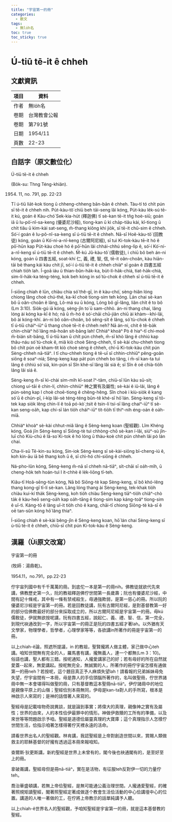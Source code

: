 ```yaml
---
title: "宇宙第一的冊"
categories:
  - 散文
tags:
  - 無lo̍h名
toc: true
toc_sticky: true
---
```


# Ú-tiū tē-it ê chheh

## 文獻資訊

| 項目 | 資料 |
|---|---|
| 作者 | 無lo̍h名 |
| 卷期 | 台灣教會公報 |
| 卷期 | 第791號 |
| 日期 | 1954/11 |
| 頁數 | 22-23 |

## 白話字（原文數位化）

Ú-tiū tē-it ê chheh

(Bo̍k-su: Thng Téng-khiân).

1954. 11, no. 791, pp. 22-23

Tī ú-tiū lia̍t-kok tiong ū chheng-chheng bān-bān ê chheh. Tàu-tí tó chi̍t pún sī tē-it ê chheh nih. Pu̍t-kàu-tô͘ chiū beh tāi-seng lâi kóng, Pu̍t-kàu le̍k-sú tē-it kú, goán ê Kàu-chó͘ Sek-kia-hu̍t (釋迦佛) tī sè-kan tē-it tn̂g hoè-siū; goán iā ū Iu-pô͘-nî-sa-keng (優婆尼沙經), tiong-kan ū kì cha̍p-tiâu kài, kî-tiong ū chi̍t tiâu ū kìm-kài sat-seng, m̄-thang kiông khi jio̍k, sī tē-it chû-sim ê chheh. Só͘-í goán ê Iu-pô-nî-sa-keng sī ú-tiū tē-it ê chheh. Nā-sī Hoê-kàu-tô͘ (回教徒) kóng, goán ū Kó͘-ní-a-nî-keng (古爾阿尼經), sī tuì Ki-tok-kàu tē-it hó ê pō͘-hūn kap Pu̍t-kàu choè hó ê pō͘-hūn lâi chhái-chhú sêng-li̍p ê, só͘-í Kó͘-ní-a-nî-keng sī ú-tiū tē-it ê chheh. M̄-kú Jû-kàu-tô͘ (儒敎徒), i chiū bô beh án-ni kóng, goán ū 四書五經, soat-khí 仁, 義, 禮, 智, 信, tē-it oân-choân, kàu hiān-tāi bē thang kái kàu chi̍t jī, só͘-í ú-tiū tē-it ê chheh chiàⁿ sī goán ê 四書五經 chiah tio̍h lah. Í-goā iáu ū thian-bûn-ha̍k-ka, bu̍t-lí-ha̍k-chiá, tiat-ha̍k-chiá, sim-lí-ha̍k-ka téng-téng, kok beh kóng in só͘ tù-chok ê chheh sī ú-tiū tē-it ê chheh.

Í-siōng chiah ê lūn, chiàu chia só͘ thê-gī, in ê kàu-chó͘, sèng-hiân lóng chiong lâng choè chú-thé, ka-kī choè tiong-sim teh kóng. Lán chai sè-kan bô ū oân-choân ê lâng, Lô-má su ū kóng, Lóng bô gī-lâng, liân chi̍t ê to bô (Lm 3:10). Sio̍k-gú iā kóng, sèng-jîn to͘ ū sam-chhò. án-ni thang chai, lâng lóng ài kóng ka-kī ê hó; nā ū m̄-hó ê só͘-chāi chū-jiân chiū ài khàm--khí-lâi, bô ài kóng-khí. án-ni bô oân-choân, bô sêng-si̍t ê lâng, só͘ tù-chok ê chheh tī ú-tiū cháiⁿ-iūⁿ ū thang choè tē-it ê chheh neh? Nā án-ni, chit ê tê-ba̍k chin-chiàⁿ hō͘ lâng mâ-hoân sit-bāng lah! Chhiáⁿ khoàⁿ Pò ê hiaⁿ-tī chí-moē m̄-bián sit-bāng, tī ú-tiū kan ū chi̍t pún chheh, m̄-sī khò lâng ê chhiú kap thâu-náu só͘ tù-chok ê, miâ kiò choè Sèng-chheh, tī sè-kài chu-chheh tiong bô chi̍t pún oē kham-tit kiò choè sèng ê chheh, chí-ū Ki-tok-kàu chit pún Sèng-chheh nā-tiāⁿ. I tī chu-chheh tiong ê tē-uī sī chhin-chhiūⁿ pêng-goân siōng ê soaⁿ-niá; Sèng-keng kap pa̍t pún chheh bo tâng, i m̄-sī kan-ta tuì lâng ê chhiú só͘ siá, kin-pún sī Sîn khé-sī lâng lâi siá ê; sī Sîn ê oē chià-tio̍h lâng lâi siá ê.

Sèng-keng m̄-sī kì-chài sím-mi̍h kî-soat īⁿ-tâm, chiū-sī lūn kàu sū-si̍t; chiong uí-tāi ê chin-lí, chhin-chhiūⁿ 神之實有及屬性; sè-kài ê iû-lâi, lâng ê pún-sèng kap I choè choē-tiong ê chêng-hêng. Sîn choè i kiù-sio̍k ê kang só͘ ū ê chún-pī, í-ki̍p lâi-sè téng-téng būn-tê khé-sī hō͘ lán. Sèng-keng sī tō-tek kap sio̍k lêng chin-lí ê toā pó-kò͘ ;tsit ê tsin-lí tsí-sī lâng chaiⁿ-iūⁿ tī sè-kan seng-oa̍h, kap chí-sī lán tio̍h cháiⁿ-iūⁿ tit-tio̍h tī thiⁿ-nih éng-oán ê oa̍h-miā.

Chhiáⁿ khoàⁿ sè-kài chhut-miâ lâng ê Sèng-keng koan (聖經觀). Lîm Khéng kóng, Goá jīn Sèng-keng sī Siōng-tè tuì chhòng-chō sè-kan í-lâi, siúⁿ-sù jîn-luī chò Kiù-chú ê Iâ-so͘ Ki-tok ê hó lóng ū thàu-koè chit pún chheh lâi pò lán chai.

Cha-lí-sū Tē-kin-su kóng, Sin-iok Sèng-keng sī sè-kài-siōng bī-cheng-iú ê, koh kin-āu iā bē thang koh ū ê, sī chì-hó chì-siōng ê chheh.

Ná-pho-lûn kóng, Sèng-keng m̄-nā sī chheh nā-tiāⁿ, si̍t-chāi sī oa̍h-mi̍h, ū cheng-ho̍k teh hoán-tuì I it-chhè ê le̍k-liōng tī-teh.

Kiâu-tī Hoâ-sēng-tùn kóng, Nā bô Siōng-tè kap Sèng-keng, sī bô khó-lêng thang kong-gī tī-lí sè-kan. Lâng lóng thang ài Sèng-keng, tek-khak tio̍h chiàu kui-kí tha̍k Sèng-keng, koh tio̍h chiàu Sèng-keng tiāⁿ-tio̍h chiâⁿ-chò ta̍k ê kàu-heō seng-oa̍h kap oa̍h-tāng ê tiong-sim kap káng-toâⁿ tiong-sim ê uī-tì. Káng-tō ê lâng uî-it tio̍h chò ê kang, chāi-tī chiong Siōng-tè kà-sī ê oē tan-sûn kóng hō͘ lâng thiaⁿ.

Í-siōng chiah ê sè-kài bêng-jîn ê Sèng-keng koan, hō͘ lán chai Sèng-keng sī ú-tiū tē-it ê chheh, chiū-sī chit pún Ki-tok-kàu ê Sèng-keng.

## 漢羅（Ùi原文改寫）

宇宙第一的冊

(牧師：湯鼎乾)。

1954.11，no.791，pp.22-23

佇宇宙列國中有千千萬萬的冊。到底佗一本是第一的冊nih。佛教徒就欲代先來講，佛教歷史第一久，阮的教祖釋迦佛佇世間第一長歲壽；阮也有優婆尼沙經，中間有記十條戒，其中有一條有禁戒殺生，毋通強欺弱，是第一慈心的冊。所以阮的優婆尼沙經是宇宙第一的冊。若是回教徒講，阮有古爾阿尼經，是對基督教第一好的部分佮佛教最好的部分來採取成立的，所以古爾阿尼經是宇宙第一的冊。毋kú儒敎徒，伊就無欲按呢講，阮有四書五經，說起仁、義、禮、智、信，第一完全，到現代袂通改到一字，所以宇宙第一的冊正是阮的四書五經才著lah。以外猶有天文學家，物理學者，哲學者，心理學家等等，各欲講in所著作的冊是宇宙第一的冊。

以上chiah-ê論，照遮所提議，in 的教祖，聖賢攏將人做主體，家己做中心teh講。咱知世間無有完全的人，羅馬書有講，攏無義人，連一个都無(Lm 3：10)。俗語也講，聖人都有三錯。按呢通知，人攏愛講家己的好；若有毋好的所在自然就愛蓋--起來，無愛講起。按呢無完全，無誠實的人，所著作的冊佇宇宙怎樣有通做第一的冊neh？若按呢，這个題目真正予人麻煩失望lah！請看報的兄弟姊妹毋免失望，佇宇宙間有一本冊，毋是靠人的手佮頭腦所著作的，名叫做聖冊，佇世界諸冊中無一本會堪得叫做聖的冊，只有基督教這本聖冊nā-tiāⁿ。伊佇諸冊中的地位是親像平原上的山嶺；聖經佮別本冊無同，伊毋是kan-ta對人的手所寫，根本是神啟示人來寫的；是神的話借著人來寫的。

聖經毋是記載啥物奇說異談，就是論到事實；將偉大的真理，親像神之實有及屬性；世界的由來，人的本性佮伊最罪中的情形。神做伊救贖的工所有的準備，以及來世等等問題啟示予咱。聖經是道德佮屬靈真理的大寶庫；這个真理指示人怎樣佇世間生活，佮指示咱著怎樣得著佇天裡永遠的活命。

請看世界出名人的聖經觀。林肯講，我認聖經是上帝對創造世間以來，賞賜人類做救主的耶穌基督的好攏有透過這本冊來報咱知。

查爾斯·狄更斯講，新約聖經是世界上未曾有的，閣今後也袂通閣有的，是至好至上的冊。

拿破崙講，聖經毋但是冊nā-tiāⁿ，實在是活物，有征服teh反對伊一切的力量佇teh。

喬治華盛頓講，若無上帝佮聖經，是無可能通公義治理世間。人攏通愛聖經，的確著照規矩讀聖經，閣著照聖經定著成做逐个教會生活佮活動的中心佮講壇中心的位置。講道的人唯一著做的工，在佇將上帝教示的話單純講予人聽。

以上chiah-ê世界名人的聖經觀，予咱知聖經是宇宙第一的冊，就是這本基督教的聖經。
